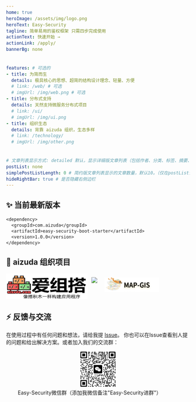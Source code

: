 ```yaml
---
home: true
heroImage: /assets/img/logo.png
heroText: Easy-Security
tagline: 简单易用的鉴权框架 只需四步完成使用
actionText: 快速开始 →
actionLink: /apply/
bannerBg: none


features: # 可选的
- title: 为简而生
  details: 极具核心的思想、超简的结构设计理念、轻量、方便
  # link: /web/ # 可选
  # imgUrl: /img/web.png # 可选
- title: 分布式支持
  details: 天然支持微服务分布式项目
  # link: /ui/
  # imgUrl: /img/ui.png
- title: 组织生态
  details: 背靠 aizuda 组织，生态多样
  # link: /technology/
  # imgUrl: /img/other.png


# 文章列表显示方式: detailed 默认，显示详细版文章列表（包括作者、分类、标签、摘要、分页等）| simple => 显示简约版文章列表（仅标题和日期）| none 不显示文章列表
postList: none
simplePostListLength: 0 # 简约版文章列表显示的文章数量，默认10。（仅在postList设置为simple时生效）
hideRightBar: true # 是否隐藏右侧边栏
---
```


## ✨ 当前最新版本


```
<dependency>
  <groupId>com.aizuda</groupId>
  <artifactId>easy-security-boot-starter</artifactId>
  <version>1.0.0</version>
</dependency>
```




## 🤝 aizuda 组织项目

<div style="display: flex;flex-wrap: wrap">
  <a href="http://aizuda.com?from=mp" target="_blank"><img height="70" width="224" src="./.vuepress/public/assets/img/aizuda.png" class="no-zoom"></a>
  <a href="https://baomidou.com/" target="_blank"><img src="https://www.easy-es.cn/img/external/mp.png" class="no-zoom" style="height:40px;max-width:150px;margin:10px;"></a>
  <a href="http://map.aizuda.com/" target="_blank"><img src="./.vuepress/public/assets/img/map-gis.png" class="no-zoom" style="height:40px;max-width:150px;margin:10px;"></a>
</div>

## ⚡ 反馈与交流
在使用过程中有任何问题和想法，请给我提 <a href="https://github.com/aizuda/easy-security/issues" target="_blank" rel="noopener noreferrer">Issue</a>。 你也可以在Issue查看别人提的问题和给出解决方案。或者加入我们的交流群：

<div align="center" style="margin: auto">
  <img src="./.vuepress/public/assets/img/mecode.png" width="100" class="no-zoom">
</div>
<div style="margin-top: 15px;margin: auto;width: 440px">
  Easy-Security微信群（添加我微信备注"Easy-Security进群"）
</div>
